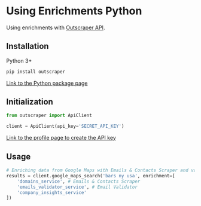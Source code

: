 # Using Enrichments Python

Using enrichments with [Outscraper API](https://app.outscraper.com/api-docs).

## Installation

Python 3+
```bash
pip install outscraper
```

[Link to the Python package page](https://pypi.org/project/outscraper/)

## Initialization
```python
from outscraper import ApiClient

client = ApiClient(api_key='SECRET_API_KEY')
```
[Link to the profile page to create the API key](https://app.outscraper.com/profile)

## Usage

```python
# Enriching data from Google Maps with Emails & Contacts Scraper and validating emails:
results = client.google_maps_search('bars ny usa', enrichment=[
    'domains_service', # Emails & Contacts Scraper
    'emails_validator_service', # Email Validator
    'company_insights_service'
])
```

